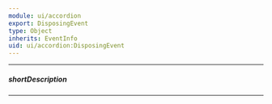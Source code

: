 ```yaml
---
module: ui/accordion
export: DisposingEvent
type: Object
inherits: EventInfo
uid: ui/accordion:DisposingEvent
---
```

---
##### shortDescription
<!-- Description goes here -->

---
<!-- Description goes here -->